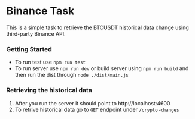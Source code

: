 # Binance Task

This is a simple task to retrieve the BTCUSDT historical data change using third-party Binance API.

### Getting Started

* To run test use `npm run test`
* To run server use `npm run dev` or build server using `npm run build` and then run the dist through `node ./dist/main.js`


### Retrieving the historical data
1. After you run the server it should point to http://localhost:4600
2. To retrive historical data go to `GET` endpoint under `/crypto-changes`
